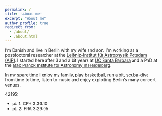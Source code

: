 ```yaml
---
permalink: /
title: "About me"
excerpt: "About me"
author_profile: true
redirect_from: 
  - /about/
  - /about.html
---
```


I’m Danish and live in Berlin with my wife and son. I’m working as a postdoctoral researcher at the 
[Leibniz-Institut für Astrophysik Potsdam (AIP)](http://www.aip.de/en). 
I started here after 3 and a bit years at 
[UC Santa Barbara](http://web.physics.ucsb.edu/~astrogroup/) 
and a PhD at the 
[Max Planck Institute for Astronomy in Heidelberg](http://www.mpia.de/). 

In my spare time I enjoy my family, play basketball, run a bit, scuba-dive from time to time, listen to music and enjoy exploiting Berlin’s many concert venues.

42195:
* pt. 1:            CPH    3:36:10
* pt. 2:            FRA    3:29:05